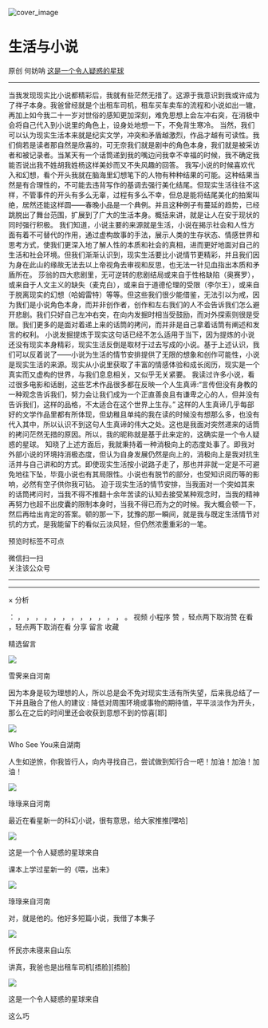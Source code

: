 ![cover_image](https://mmbiz.qpic.cn/mmbiz_jpg/UF0iaTnc0u74LfeOibRDVgsW8XZicdprMaolIYzhgr8dZFlso7F1fyNT3Lt7AQWwSechUYMfXpiajcdjqH7D9SJzSg/0?wx_fmt=jpeg)

#  生活与小说

原创  何妨呐  [ 这是一个令人疑惑的星球 ](javascript:void\(0\);)

__ _ _ _ _

当我发现现实比小说都精彩后，我就有些茫然无措了。这源于我意识到我或许成为了祥子本身。我爸曾经就是个出租车司机，租车买车卖车的流程和小说如出一辙，再加上如今我二十一岁对世俗的感知更加深刻，难免思想上会左冲右突，在消极中会将自己代入到小说里的角色上，设身处地想一下，不免背生寒冷。
当然，我们可以认为现实生活本来就是纪实文学，冲突和矛盾越激烈，作品才越有可读性。我们倘若是读者那自然是欣喜的，可无奈我们就是剧中的角色本身，我们就是被采访者和被记录者。当某天有一个话筒递到我的嘴边问我幸不幸福的时候，我不确定我能否说出我不姓胡我姓杨这样美妙而又不失风趣的回答。
我写小说的时候喜欢代入和幻想，看个开头我就在脑海里幻想笔下的人物有种种结果的可能。这种结果当然是有合理性的，不可能去违背写作的基调去强行美化结尾。但现实生活往往不这样，不管事件的开头有多么无辜，过程有多么不幸，但总是能将结尾美化的拍案叫绝，居然还能这样圆——春晚小品是一个典例。并且这种例子有蔓延的趋势，已经跳脱出了舞台范围，扩展到了广大的生活本身。概括来讲，就是让人在安于现状的同时强行积极。
我们知道，小说主要的来源就是生活，小说在揭示社会和人性方面有着不可替代的作用，通过虚构故事的手法，展示人类的生存状态、情感世界和思考方式，使我们更深入地了解人性的本质和社会的真相，进而更好地面对自己的生活和社会环境。但我们渐渐认识到，现实生活要比小说情节更精彩，并且我们因为身在此山的缘故无法去以上帝视角去审视和反思，也无法一针见血指出本质和矛盾所在。
莎翁的四大悲剧里，无可逆转的悲剧结局或来自于性格缺陷（奥赛罗），或来自于人文主义的缺失（麦克白），或来自于道德伦理的受限（李尔王），或来自于脱离现实的幻想（哈姆雷特）等等。但这些我们很少能借鉴，无法引以为戒，因为我们是小说角色本身，而并非创作者，创作和左右我们的人不会告诉我们怎么避开悲剧。我们只好自己左冲右突，在向内发掘时相当受鼓励，而对外探索则很是受限。我们更多的是面对着递上来的话筒的拷问，而并非是自己拿着话筒有阐述和发言的权利。
小说发掘提炼于现实这句话已经不怎么适用于当下，因为提炼的小说还没有现实本身精彩，现实生活反倒是取材于过去写成的小说。基于上述认识，我们可以反着说了——小说为生活的情节安排提供了无限的想象和创作可能性，小说是现实生活的来源。现实从小说里获取了丰富的情感体验和成长阅历，现实是一个真实而又虚构的世界，与我们息息相关，又似乎无关紧要。
我读过许多小说，看过很多电影和话剧，这些艺术作品很多都在反映一个人生真谛:“言传但没有身教的一种观念告诉我们，努力会让我们成为一个正直善良且有谦卑之心的人，但并没有告诉我们，这样的品格，不太适合在这个世界上生存。”
这样的人生真谛几乎每部好的文学作品里都有所体现，但幼稚且单纯的我在读的时候没有想那么多，也没有代入其中，所以认识不到这句人生真谛的伟大之处。这也是我面对突然递来的话筒的拷问茫然无措的原因。所以，我的昵称就是基于此来定的，这确实是一个令人疑惑的星球。
知晓了上述方面后，我就秉持着一种消极向上的态度处事了。即我对外部小说的环境持消极态度，但认为自身发展仍然是向上的，消极向上是我对抗生活并与自己讲和的方式。即使现实生活按小说路子走了，那也并非就一定是不可避免地往下坠，毕竟小说也有其局限性。小说也有脱节的部分，也受知识阅历等的影响，必然有空子供你我可钻。
迫于现实生活的情节安排，当我面对一个突如其来的话筒拷问时，当我不得不推翻十余年苦读的认知去接受某种观念时，当我的精神再努力也超不出皮囊的限制本身时，当我不得已而为之的时候。我大概会顿一下，然后再给出肯定的答案。顿的那一下，犹豫的那一瞬间，就是我与既定生活情节对抗的方式，是我能留下的看似云淡风轻，但仍然浓墨重彩的一笔。

  

预览时标签不可点

微信扫一扫  
关注该公众号





****



****



×  分析

：  ，  ，  ，  ，  ，  ，  ，  ，  ，  ，  ，  ，  。  视频  小程序  赞  ，轻点两下取消赞  在看  ，轻点两下取消在看
分享  留言  收藏

精选留言

![](http://wx.qlogo.cn/mmopen/PiajxSqBRaEICicVb4RPxrKCH6YrGrdWTqZbBo9TzI3qfrYwwdqJhwUZEGN6B66eNlyTcnl8eL5OOGvAicT3zB8KichgoXwLplibktcdHDa9HfrDRTF27xZtvQYVw4ZE9DGXx/64)

雪霁来自河南

因为本身是较为理想的人，所以总是会不免对现实生活有所失望，后来我总结了一下并且融合了他人的建议 :
降低对周围环境或事物的期待值，平平淡淡作为开头，那么在之后的时间里还会收获到意想不到的惊喜[耶]

![](http://wx.qlogo.cn/mmopen/PiajxSqBRaEJYP3mPVibkdOSwJ351DUSvl2KW8KqnJYn7Fibqgmef5zZnicrWkx53Ug4R9yyCaBNcFY4qVbmoANmz3VUDCGEs4o5gibSZSaNjXp4EKFuoHVcQgpSK2ico6KoibG/64)

Who See You来自湖南

人生如逆旅，你我皆行人，向内寻找自己，尝试做到知行合一吧！加油！加油！加油！

![](http://wx.qlogo.cn/mmopen/n6tINRGwUZXN9UGJFIN8wx5aIBPHejuS6r12Nibf2BawFiaDmSiatnib1ibyYXtfnJxQqYibfyGssDciaCUnKovdLicicUx4ow3L2eZ3Cvtdhq7uBNI2JJQicfTcMpZHibqhvqkMSMN/64)

琭琭来自河南

最近在看星新一的科幻小说，很有意思，给大家推推[嘿哈]

![](http://wx.qlogo.cn/mmhead/Q3auHgzwzM6VbGrBOOAlGagxkqgSgMFEKjUr4VTcuSxZf64GJ3Sezw/64)

这是一个令人疑惑的星球来自

课本上学过星新一的《喂，出来》

![](http://wx.qlogo.cn/mmopen/n6tINRGwUZXN9UGJFIN8wx5aIBPHejuS6r12Nibf2BawFiaDmSiatnib1ibyYXtfnJxQqYibfyGssDciaCUnKovdLicicUx4ow3L2eZ3Cvtdhq7uBNI2JJQicfTcMpZHibqhvqkMSMN/64)

琭琭来自河南

对，就是他的。他好多短篇小说，我借了本集子

![](http://wx.qlogo.cn/mmopen/QUfmtL11Kwz0oEMZer7ARBjY9AZ1IWIdAniaFlOxA8FjnzvUm4yV3BkbhPeZibwH0E1xiaOW7T6cEusrt3cuwdn0AIPuYB5pQCjIZicAwqW9KFPD3OaDFRjytK4Sgd0Dp3ia6/64)

怀民亦未寝来自山东

讲真，我爸也是出租车司机[捂脸][捂脸]

![](http://wx.qlogo.cn/mmhead/Q3auHgzwzM6VbGrBOOAlGagxkqgSgMFEKjUr4VTcuSxZf64GJ3Sezw/64)

这是一个令人疑惑的星球来自

这么巧

